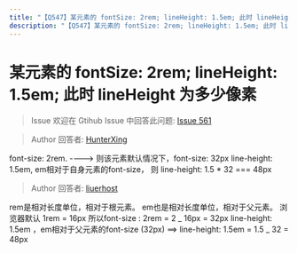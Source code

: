 ```yaml
---
title: "【Q547】某元素的 fontSize: 2rem; lineHeight: 1.5em; 此时 lineHeight 为多少像素 | css高频面试题"
description: "【Q547】某元素的 fontSize: 2rem; lineHeight: 1.5em; 此时 lineHeight 为多少像素 字节跳动面试题、阿里腾讯面试题、美团小米面试题。"
---
```


# 某元素的 fontSize: 2rem; lineHeight: 1.5em; 此时 lineHeight 为多少像素

> Issue
> 欢迎在 Gtihub Issue 中回答此问题: [Issue 561](https://github.com/shfshanyue/Daily-Question/issues/561)

> Author
> 回答者: [HunterXing](https://github.com/HunterXing)

font-size: 2rem. ----> 则该元素默认情况下，font-size: 32px
line-height: 1.5em, em相对于自身元素的font-size， 则
line-height: 1.5 \* 32 === 48px

> Author
> 回答者: [liuerhost](https://github.com/liuerhost)

rem是相对长度单位，相对于根元素。
em也是相对长度单位，相对于父元素。
浏览器默认 1rem = 16px
所以font-size : 2rem = 2 _ 16px = 32px
line-height: 1.5em ，em相对于父元素的font-size (32px) ==> line-height: 1.5em = 1.5 _ 32 = 48px
